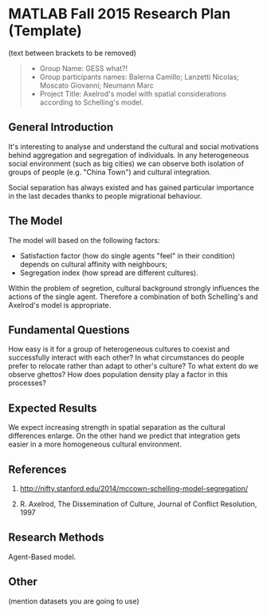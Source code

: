 # MATLAB Fall 2015 Research Plan (Template)
(text between brackets to be removed)

> * Group Name: GESS what?!
> * Group participants names: Balerna Camillo;
					   Lanzetti Nicolas;
					   Moscato Giovanni;
					   Neumann Marc
> * Project Title: Axelrod's model with spatial considerations according to Schelling's model.

## General Introduction

It's interesting to analyse and understand the cultural and social motivations behind aggregation and segregation of individuals.
In any heterogeneous social environment (such as big cities) we can observe both isolation of groups of people (e.g. "China Town") and cultural integration.

Social separation has always existed and has gained particular importance in the last decades thanks to people migrational behaviour.

## The Model

The model will based on the following factors:
* Satisfaction factor (how do single agents "feel" in their condition) depends on cultural affinity with neighbours;
* Segregation index (how spread are different cultures).

Within the problem of segretion, cultural background strongly influences the actions of the single agent. Therefore a combination of both Schelling's and Axelrod's model is appropriate.


## Fundamental Questions

How easy is it for a group of heterogeneous cultures to coexist and successfully interact with each other?
In what circumstances do people prefer to relocate rather than adapt to other's culture?
To what extent do we observe ghettos?
How does population density play a factor in this processes?


## Expected Results
We expect increasing strength in spatial separation as the cultural differences enlarge. On the other hand we predict that integration gets easier in a more homogeneous cultural environment.



## References 

1) http://nifty.stanford.edu/2014/mccown-schelling-model-segregation/

2) R. Axelrod, The Dissemination of Culture, Journal of Conflict Resolution, 1997



## Research Methods

Agent-Based model.


## Other

(mention datasets you are going to use)
